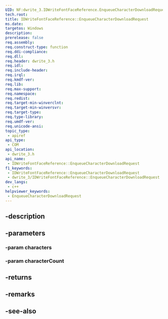 ```yaml
---
UID: NF:dwrite_3.IDWriteFontFaceReference.EnqueueCharacterDownloadRequest
tech.root: 
title: IDWriteFontFaceReference::EnqueueCharacterDownloadRequest
ms.date: 
targetos: Windows
description: 
prerelease: false
req.assembly: 
req.construct-type: function
req.ddi-compliance: 
req.dll: 
req.header: dwrite_3.h
req.idl: 
req.include-header: 
req.irql: 
req.kmdf-ver: 
req.lib: 
req.max-support: 
req.namespace: 
req.redist: 
req.target-min-winverclnt: 
req.target-min-winversvr: 
req.target-type: 
req.type-library: 
req.umdf-ver: 
req.unicode-ansi: 
topic_type:
 - apiref
api_type:
 - COM
api_location:
 - dwrite_3.h
api_name:
 - IDWriteFontFaceReference::EnqueueCharacterDownloadRequest
f1_keywords:
 - IDWriteFontFaceReference::EnqueueCharacterDownloadRequest
 - dwrite_3/IDWriteFontFaceReference::EnqueueCharacterDownloadRequest
dev_langs:
 - c++
helpviewer_keywords:
 - EnqueueCharacterDownloadRequest
---
```


## -description

## -parameters

### -param characters

### -param characterCount

## -returns

## -remarks

## -see-also

